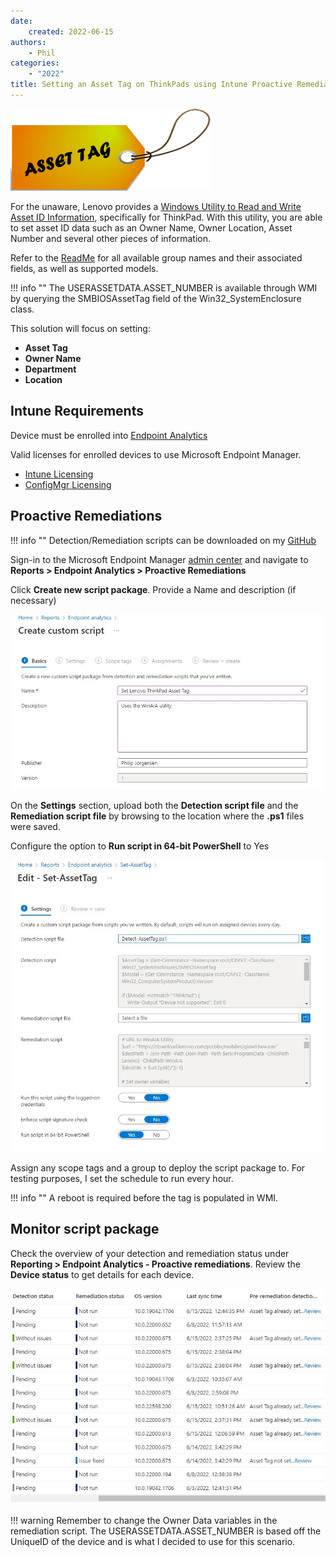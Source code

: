 ```yaml
---
date:
    created: 2022-06-15
authors:
    - Phil
categories:
    - "2022"
title: Setting an Asset Tag on ThinkPads using Intune Proactive Remediations
---
```


![Asset Tag Icon](img/2022/intune_asset_tag/assettag.jpg)

For the unaware, Lenovo provides a [Windows Utility to Read and Write Asset ID Information](https://support.lenovo.com/downloads/ds039503), specifically for ThinkPad. With this utility, you are able to set asset ID data such as an Owner Name, Owner Location, Asset Number and several other pieces of information.
<!-- more -->
Refer to the [ReadMe](https://download.lenovo.com/pccbbs/mobiles/giaw03ww.txt) for all available group names and their associated fields, as well as supported models.

!!! info ""
    The USERASSETDATA.ASSET_NUMBER is available through WMI by querying the SMBIOSAssetTag field of the Win32_SystemEnclosure class.

This solution will focus on setting:

- **Asset Tag**
- **Owner Name**
- **Department**
- **Location**

## Intune Requirements

Device must be enrolled into [Endpoint Analytics](https://docs.microsoft.com/mem/analytics/enroll-intune)

Valid licenses for enrolled devices to use Microsoft Endpoint Manager.

- [Intune Licensing](https://docs.microsoft.com/mem/intune/fundamentals/licenses)
- [ConfigMgr Licensing](https://docs.microsoft.com/mem/configmgr/core/understand/learn-more-editions)

## Proactive Remediations

!!! info ""
    Detection/Remediation scripts can be downloaded on my [GitHub](https://github.com/philjorgensen/Intune/tree/main/Proactive%20Remediations/Asset%20Tag)

Sign-in to the Microsoft Endpoint Manager [admin center](https://endpoint.microsoft.com/#home) and navigate to **Reports > Endpoint Analytics > Proactive Remediations**

Click **Create new script package**. Provide a Name and description (if necessary)

![Create custom script](img/2022/intune_asset_tag/image1.jpg)

On the **Settings** section, upload both the **Detection script file** and the **Remediation script file** by browsing to the location where the **.ps1** files were saved.

Configure the option to **Run script in 64-bit PowerShell** to Yes

![Create custom script](img/2022/intune_asset_tag/image2.jpg)

Assign any scope tags and a group to deploy the script package to. For testing purposes, I set the schedule to run every hour.

!!! info ""
    A reboot is required before the tag is populated in WMI.

## Monitor script package

Check the overview of your detection and remediation status under **Reporting > Endpoint Analytics - Proactive remediations**. Review the **Device status** to get details for each device.

![Create custom script](img/2022/intune_asset_tag/image3.jpg)

!!! warning
    Remember to change the Owner Data variables in the remediation script. The USERASSETDATA.ASSET_NUMBER is based off the UniqueID of the device and is what I decided to use for this scenario.
